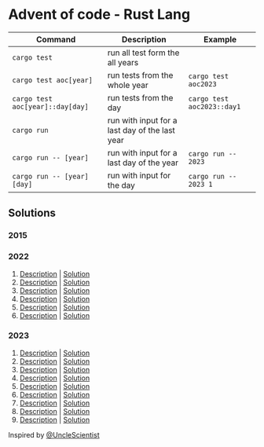 # Advent of code - Rust Lang

| Command                          | Description                                    | Example                    |
|----------------------------------|------------------------------------------------|----------------------------|
| `cargo test`                     | run all test form the all years                |                            |
| `cargo test aoc[year]`           | run tests from the whole year                  | `cargo test aoc2023`       |
| `cargo test aoc[year]::day[day]` | run tests from the day                         | `cargo test aoc2023::day1` |
| `cargo run`                      | run with input for a last day of the last year |                            |
| `cargo run -- [year]`            | run with input for a last day of the year      | `cargo run -- 2023`        |
| `cargo run -- [year] [day]`      | run with input for the day                     | `cargo run -- 2023 1`      |

## Solutions

### 2015

### 2022

1. [Description](https://adventofcode.com/2022/day/1) | [Solution](src/aoc2022/day1.rs)
2. [Description](https://adventofcode.com/2022/day/2) | [Solution](src/aoc2022/day2.rs)
3. [Description](https://adventofcode.com/2022/day/3) | [Solution](src/aoc2022/day3.rs)
4. [Description](https://adventofcode.com/2022/day/4) | [Solution](src/aoc2022/day4.rs)
5. [Description](https://adventofcode.com/2022/day/5) | [Solution](src/aoc2022/day5.rs)
6. [Description](https://adventofcode.com/2022/day/6) | [Solution](src/aoc2022/day6.rs)

### 2023

1. [Description](https://adventofcode.com/2023/day/1) | [Solution](src/aoc2023/day1.rs)
2. [Description](https://adventofcode.com/2023/day/2) | [Solution](src/aoc2023/day2.rs)
3. [Description](https://adventofcode.com/2023/day/3) | [Solution](src/aoc2023/day3.rs)
4. [Description](https://adventofcode.com/2023/day/4) | [Solution](src/aoc2023/day4.rs)
5. [Description](https://adventofcode.com/2023/day/5) | [Solution](src/aoc2023/day5.rs)
6. [Description](https://adventofcode.com/2023/day/6) | [Solution](src/aoc2023/day6.rs)
7. [Description](https://adventofcode.com/2023/day/7) | [Solution](src/aoc2023/day7.rs)
8. [Description](https://adventofcode.com/2023/day/8) | [Solution](src/aoc2023/day8.rs)
9. [Description](https://adventofcode.com/2023/day/9) | [Solution](src/aoc2023/day9.rs)

Inspired by [@UncleScientist](https://github.com/UncleScientist/aoclib-rs)

